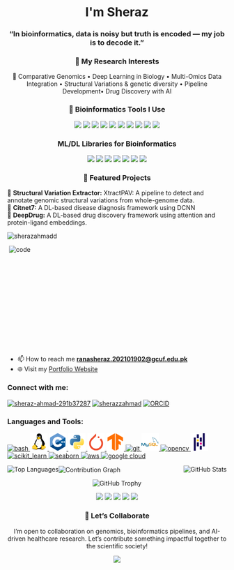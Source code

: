 <h1 align="center">I'm Sheraz</h1>

<!-- Dev Quote -->
<h3 align="center">“In bioinformatics, data is noisy but truth is encoded — my job is to decode it.”</h3>
<h3 align="center">🔬 My Research Interests</h3>
<p align="center">
🧬 Comparative Genomics •  Deep Learning in Biology •  Multi-Omics Data Integration •  Structural Variations & genetic diversity •  Pipeline Development•  Drug Discovery with AI
</p>
<h3 align="center">🔬 Bioinformatics Tools I Use</h3>

<p align="center">
  <img src="https://img.shields.io/badge/Biopython-2C003E?style=for-the-badge&logo=python&logoColor=white" />
  <img src="https://img.shields.io/badge/SAMtools-2C003E?style=for-the-badge&logoColor=white" />
  <img src="https://img.shields.io/badge/BWA-2C003E?style=for-the-badge&logoColor=white" />
  <img src="https://img.shields.io/badge/GATK-2C003E?style=for-the-badge&logoColor=white" />
  <img src="https://img.shields.io/badge/Galaxy-2C003E?style=for-the-badge&logoColor=white" />
  <img src="https://img.shields.io/badge/MUMmer4-2C003E?style=for-the-badge&logoColor=white" />
  <img src="https://img.shields.io/badge/Bedtools-2C003E?style=for-the-badge&logoColor=white" />
  <img src="https://img.shields.io/badge/Bash-2C003E?style=for-the-badge&logo=gnu-bash&logoColor=white" />
  <img src="https://img.shields.io/badge/PyMOL-2C003E?style=for-the-badge&logo=pymol&logoColor=white" />
  <img src="https://img.shields.io/badge/RDKit-2C003E?style=for-the-badge&logo=python&logoColor=white" />
</p>

<h3 align="center"> ML/DL Libraries for Bioinformatics</h3>
<p align="center">
  <img src="https://img.shields.io/badge/scikit--learn-2C003E?style=for-the-badge&logo=scikit-learn&logoColor=white" />
  <img src="https://img.shields.io/badge/TensorFlow-2C003E?style=for-the-badge&logo=tensorflow&logoColor=white" />
  <img src="https://img.shields.io/badge/PyTorch-2C003E?style=for-the-badge&logo=pytorch&logoColor=white" />
  <img src="https://img.shields.io/badge/Optuna-2C003E?style=for-the-badge&logo=optuna&logoColor=white" />
  <img src="https://img.shields.io/badge/XGBoost-2C003E?style=for-the-badge&logo=xgboost&logoColor=white" />
  <img src="https://img.shields.io/badge/LightGBM-2C003E?style=for-the-badge&logo=lightgbm&logoColor=white" />
  <img src="https://img.shields.io/badge/AutoML-2C003E?style=for-the-badge&logo=mlflow&logoColor=white" />
</p>




<h3 align="center">🚀 Featured Projects</h3>
<p>
  🔹 <strong>Structural Variation Extractor:</strong> XtractPAV: A pipeline to detect and annotate genomic structural variations from whole-genome data.<br>
  🔹 <strong>Citnet7:</strong> A DL-based disease diagnosis framework using DCNN <br>
  🔹 <strong>DeepDrug:</strong> A DL-based drug discovery framework using attention and protein-ligand embeddings.<br>
</p>





<p align="left"> <img src="https://komarev.com/ghpvc/?username=sherazahmadd&label=Profile%20views&color=0e75b6&style=flat" alt="sherazahmadd" /> </p>
<img align="right" alt="code" height="250" width="500"src="https://media.licdn.com/dms/image/D4D12AQFl4MjYnkEYNg/article-cover_image-shrink_600_2000/0/1707512073268?e=2147483647&v=beta&t=gJYTY4AZfnT_b8FQ3Y3ZEPlAeGckqDlcx-w6vPrRgYY">

- 📫 How to reach me **ranasheraz.202101902@gcuf.edu.pk**
- 🌐 Visit my <a href="https://sherazahmadd.github.io/PortfolioWebsite/" target="_blank">Portfolio Website</a>

<h3 align="left">Connect with me:</h3>
<p align="left">
<a href="https://linkedin.com/in/sheraz-ahmad-291b37287" target="blank"><img align="center" src="https://raw.githubusercontent.com/rahuldkjain/github-profile-readme-generator/master/src/images/icons/Social/linked-in-alt.svg" alt="sheraz-ahmad-291b37287" height="30" width="40" /></a>
<a href="https://kaggle.com/sherazzahmad" target="blank"><img align="center" src="https://raw.githubusercontent.com/rahuldkjain/github-profile-readme-generator/master/src/images/icons/Social/kaggle.svg" alt="sherazzahmad" height="30" width="40" /></a>
<a href="https://orcid.org/0009-0006-9979-0904" target="_blank">
  <img align="center" src="https://upload.wikimedia.org/wikipedia/commons/0/06/ORCID_iD.svg" alt="ORCID" height="30" width="30" />
</a>

</p>

<h3 align="left">Languages and Tools:</h3>
<p align="left"> 
  <a href="https://www.gnu.org/software/bash/" target="_blank" rel="noreferrer"> 
    <img src="https://www.vectorlogo.zone/logos/gnu_bash/gnu_bash-icon.svg" alt="bash" width="40" height="40"/> 
  </a> 
  <a href="https://www.linux.org/" target="_blank" rel="noreferrer"> 
    <img src="https://raw.githubusercontent.com/devicons/devicon/master/icons/linux/linux-original.svg" alt="linux" width="40" height="40"/> 
  </a>
  <a href="https://www.w3schools.com/cpp/" target="_blank" rel="noreferrer"> 
    <img src="https://raw.githubusercontent.com/devicons/devicon/master/icons/cplusplus/cplusplus-original.svg" alt="cplusplus" width="40" height="40"/> 
  </a> 
  <a href="https://www.python.org" target="_blank" rel="noreferrer"> 
    <img src="https://raw.githubusercontent.com/devicons/devicon/master/icons/python/python-original.svg" alt="python" width="40" height="40"/> 
  </a> 
  <a href="https://pytorch.org/" target="_blank" rel="noreferrer"> 
    <img src="https://raw.githubusercontent.com/devicons/devicon/master/icons/pytorch/pytorch-original.svg" alt="pytorch" width="40" height="40"/> 
  </a>
  <a href="https://www.tensorflow.org/" target="_blank" rel="noreferrer"> 
    <img src="https://raw.githubusercontent.com/devicons/devicon/master/icons/tensorflow/tensorflow-original.svg" alt="tensorflow" width="40" height="40"/> 
  </a>
  <a href="https://git-scm.com/" target="_blank" rel="noreferrer"> 
    <img src="https://www.vectorlogo.zone/logos/git-scm/git-scm-icon.svg" alt="git" width="40" height="40"/> 
  </a> 

  <a href="https://www.mysql.com/" target="_blank" rel="noreferrer"> 
    <img src="https://raw.githubusercontent.com/devicons/devicon/master/icons/mysql/mysql-original-wordmark.svg" alt="mysql" width="40" height="40"/> 
  </a> 
  <a href="https://opencv.org/" target="_blank" rel="noreferrer"> 
    <img src="https://www.vectorlogo.zone/logos/opencv/opencv-icon.svg" alt="opencv" width="40" height="40"/> 
  </a> 
  <a href="https://pandas.pydata.org/" target="_blank" rel="noreferrer"> 
    <img src="https://raw.githubusercontent.com/devicons/devicon/2ae2a900d2f041da66e950e4d48052658d850630/icons/pandas/pandas-original.svg" alt="pandas" width="40" height="40"/> 
  </a> 
  <a href="https://scikit-learn.org/" target="_blank" rel="noreferrer"> 
    <img src="https://upload.wikimedia.org/wikipedia/commons/0/05/Scikit_learn_logo_small.svg" alt="scikit_learn" width="40" height="40"/> 
  </a> 
  <a href="https://seaborn.pydata.org/" target="_blank" rel="noreferrer"> 
    <img src="https://seaborn.pydata.org/_images/logo-mark-lightbg.svg" alt="seaborn" width="40" height="40"/> 
  </a> 

  <!-- AWS -->
  <a href="https://aws.amazon.com/" target="_blank" rel="noreferrer">
    <img src="https://www.vectorlogo.zone/logos/amazon_aws/amazon_aws-icon.svg" alt="aws" width="40" height="40"/>
  </a>

  <!-- Google Cloud -->
  <a href="https://cloud.google.com/" target="_blank" rel="noreferrer">
    <img src="https://www.vectorlogo.zone/logos/google_cloud/google_cloud-icon.svg" alt="google cloud" width="40" height="40"/>
  </a>
</p>

<!-- Top Languages -->
<p>
  <img align="left" src="https://github-readme-stats.vercel.app/api/top-langs?username=sherazahmadd&theme=midnight-purple&hide_border=true&show_icons=true&locale=en&layout=compact" alt="Top Languages" />
</p>

<!-- GitHub Stats -->
<p>
  <img align="right" src="https://github-readme-stats.vercel.app/api?username=sherazahmadd&theme=midnight-purple&hide_border=true&show_icons=true&locale=en" alt="GitHub Stats" />
</p>


<!-- Contribution Graph -->
<p>
  <img align="center" src="https://github-readme-activity-graph.vercel.app/graph?username=sherazahmadd&theme=dracula&hide_border=true" alt="Contribution Graph"/>
</p>
<p align="center">
  <img src="https://github-profile-trophy.vercel.app/?username=sherazahmadd&theme=dracula&no-frame=true&margin-w=10" alt="GitHub Trophy" />
</p>

<!-- Skill Badges -->
<p align="center">
  <img src="https://img.shields.io/badge/Machine%20Learning-2C003E?style=for-the-badge&logo=TensorFlow&logoColor=white"/>
  <img src="https://img.shields.io/badge/Deep%20Learning-2C003E?style=for-the-badge&logo=pytorch&logoColor=white"/>
  <img src="https://img.shields.io/badge/Bioinformatics-2C003E?style=for-the-badge&logo=dna&logoColor=white"/>
  <img src="https://img.shields.io/badge/Python-2C003E?style=for-the-badge&logo=python&logoColor=white"/>
  <img src="https://img.shields.io/badge/Linux-2C003E?style=for-the-badge&logo=linux&logoColor=white"/>
</p>


<h3 align="center">🤝 Let’s Collaborate</h3>
<p align="center">I’m open to collaboration on genomics, bioinformatics pipelines, and AI-driven healthcare research. Let’s contribute something impactful together to the scientific society!</p>

<!-- Dynamic quote badge -->
<!-- Dynamic quote badge -->
<p align="center">
  <img src="https://readme-typing-svg.herokuapp.com/?lines=Turning+data+into+discovery...;Learning+AI+for+biology.;Bioinformatics+is+my+superpower!&center=true&width=500&height=45">
</p>





